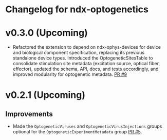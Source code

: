 # Changelog for ndx-optogenetics

# v0.3.0 (Upcoming)

- Refactored the extension to depend on ndx-ophys-devices for device and biological component specification, replacing its previous standalone device types. Introduced the OptogeneticSitesTable to consolidate stimulation site metadata (excitation source, optical fiber, effector), updated the schema, API, docs, and tests accordingly, and improved modularity for optogenetic metadata. [PR #9](https://github.com/rly/ndx-optogenetics/pull/9)

# v0.2.1 (Upcoming)

## Improvements

- Made the `OptogeneticViruses` and `OptogeneticVirusInjections` groups optional for the `OptogeneticExperimentMetadata` group [PR #5](https://github.com/rly/ndx-optogenetics/pull/5).